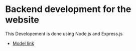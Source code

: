 # Backend development for the website
This Developement is done using Node.js and Express.js

- [Model link](https://app.eraser.io/workspace/YtPqZ1VogxGy1jzIDkzj)
